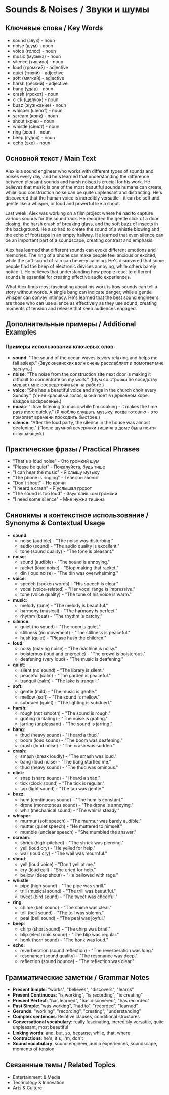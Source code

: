 # Sounds & Noises / Звуки и шумы

## Ключевые слова / Key Words
- sound (звук) - noun
- noise (шум) - noun
- voice (голос) - noun
- music (музыка) - noun
- silence (тишина) - noun
- loud (громкий) - adjective
- quiet (тихий) - adjective
- soft (мягкий) - adjective
- harsh (резкий) - adjective
- bang (удар) - noun
- crash (грохот) - noun
- click (щелчок) - noun
- buzz (жужжание) - noun
- whisper (шепот) - noun
- scream (крик) - noun
- shout (крик) - noun
- whistle (свист) - noun
- ring (звон) - noun
- beep (гудок) - noun
- echo (эхо) - noun

## Основной текст / Main Text

Alex is a sound engineer who works with different types of sounds and noises every day, and he's learned that understanding the difference between pleasant sounds and harsh noises is crucial for his work. He believes that music is one of the most beautiful sounds humans can create, while loud construction noise can be quite unpleasant and distracting. He's discovered that the human voice is incredibly versatile - it can be soft and gentle like a whisper, or loud and powerful like a shout.

Last week, Alex was working on a film project where he had to capture various sounds for the soundtrack. He recorded the gentle click of a door closing, the harsh crash of breaking glass, and the soft buzz of insects in the background. He also had to create the sound of a whistle blowing and the echo of footsteps in an empty hallway. He learned that even silence can be an important part of a soundscape, creating contrast and emphasis.

Alex has learned that different sounds can evoke different emotions and memories. The ring of a phone can make people feel anxious or excited, while the soft sound of rain can be very calming. He's discovered that some people find the beep of electronic devices annoying, while others barely notice it. He believes that understanding how people react to different sounds is essential for creating effective audio experiences.

What Alex finds most fascinating about his work is how sounds can tell a story without words. A single bang can indicate danger, while a gentle whisper can convey intimacy. He's learned that the best sound engineers are those who can use silence as effectively as they use sound, creating moments of tension and release that keep audiences engaged.

## Дополнительные примеры / Additional Examples

### Примеры использования ключевых слов:
- **sound**: "The sound of the ocean waves is very relaxing and helps me fall asleep." (Звук океанских волн очень расслабляет и помогает мне заснуть.)
- **noise**: "The noise from the construction site next door is making it difficult to concentrate on my work." (Шум со стройки по соседству мешает мне сосредоточиться на работе.)
- **voice**: "She has a beautiful voice and sings in the church choir every Sunday." (У нее красивый голос, и она поет в церковном хоре каждое воскресенье.)
- **music**: "I love listening to music while I'm cooking - it makes the time pass more quickly." (Я люблю слушать музыку, когда готовлю - это помогает времени проходить быстрее.)
- **silence**: "After the loud party, the silence in the house was almost deafening." (После шумной вечеринки тишина в доме была почти оглушающей.)

## Практические фразы / Practical Phrases

- "That's a loud noise" - Это громкий шум
- "Please be quiet" - Пожалуйста, будь тише
- "I can hear the music" - Я слышу музыку
- "The phone is ringing" - Телефон звонит
- "Don't shout" - Не кричи
- "I heard a crash" - Я услышал грохот
- "The sound is too loud" - Звук слишком громкий
- "I need some silence" - Мне нужна тишина

## Синонимы и контекстное использование / Synonyms & Contextual Usage

- **sound**: 
  - noise (audible) - "The noise was disturbing."
  - audio (sound) - "The audio quality is excellent."
  - tone (sound quality) - "The tone is pleasant."
- **noise**: 
  - sound (audible) - "The sound is annoying."
  - racket (loud noise) - "Stop making that racket."
  - din (loud noise) - "The din was overwhelming."
- **voice**: 
  - speech (spoken words) - "His speech is clear."
  - vocal (voice-related) - "Her vocal range is impressive."
  - tone (voice quality) - "The tone of his voice is warm."
- **music**: 
  - melody (tune) - "The melody is beautiful."
  - harmony (musical) - "The harmony is perfect."
  - rhythm (beat) - "The rhythm is catchy."
- **silence**: 
  - quiet (no sound) - "The room is quiet."
  - stillness (no movement) - "The stillness is peaceful."
  - hush (quiet) - "Please hush the children."
- **loud**: 
  - noisy (making noise) - "The machine is noisy."
  - boisterous (loud and energetic) - "The crowd is boisterous."
  - deafening (very loud) - "The music is deafening."
- **quiet**: 
  - silent (no sound) - "The library is silent."
  - peaceful (calm) - "The garden is peaceful."
  - tranquil (calm) - "The lake is tranquil."
- **soft**: 
  - gentle (mild) - "The music is gentle."
  - mellow (soft) - "The sound is mellow."
  - subdued (quiet) - "The lighting is subdued."
- **harsh**: 
  - rough (not smooth) - "The sound is rough."
  - grating (irritating) - "The noise is grating."
  - jarring (unpleasant) - "The sound is jarring."
- **bang**: 
  - thud (heavy sound) - "I heard a thud."
  - boom (loud sound) - "The boom was deafening."
  - crash (loud noise) - "The crash was sudden."
- **crash**: 
  - smash (break loudly) - "The smash was loud."
  - bang (loud noise) - "The bang startled me."
  - thud (heavy sound) - "The thud was ominous."
- **click**: 
  - snap (sharp sound) - "I heard a snap."
  - tick (clock sound) - "The tick is regular."
  - tap (light sound) - "The tap was gentle."
- **buzz**: 
  - hum (continuous sound) - "The hum is constant."
  - drone (monotonous sound) - "The drone is annoying."
  - whir (mechanical sound) - "The whir is steady."
- **whisper**: 
  - murmur (soft speech) - "The murmur was barely audible."
  - mutter (quiet speech) - "He muttered to himself."
  - mumble (unclear speech) - "She mumbled the answer."
- **scream**: 
  - shriek (high-pitched) - "The shriek was piercing."
  - yell (loud cry) - "He yelled for help."
  - wail (loud cry) - "The wail was mournful."
- **shout**: 
  - yell (loud voice) - "Don't yell at me."
  - cry (loud call) - "She cried for help."
  - bellow (deep shout) - "He bellowed with rage."
- **whistle**: 
  - pipe (high sound) - "The pipe was shrill."
  - trill (musical sound) - "The trill was beautiful."
  - tweet (bird sound) - "The tweet was cheerful."
- **ring**: 
  - chime (bell sound) - "The chime was clear."
  - toll (bell sound) - "The toll was solemn."
  - peal (bell sound) - "The peal was joyful."
- **beep**: 
  - chirp (short sound) - "The chirp was brief."
  - blip (electronic sound) - "The blip was regular."
  - honk (horn sound) - "The honk was loud."
- **echo**: 
  - reverberation (sound reflection) - "The reverberation was long."
  - resonance (sound quality) - "The resonance was deep."
  - reflection (sound bounce) - "The reflection was clear."

## Грамматические заметки / Grammar Notes

- **Present Simple**: "works", "believes", "discovers", "learns"
- **Present Continuous**: "is working", "is recording", "is creating"
- **Present Perfect**: "has learned", "has discovered", "has recorded"
- **Past Simple**: "was working", "had to", "recorded", "learned"
- **Gerunds**: "working", "recording", "creating", "understanding"
- **Complex sentences**: Relative clauses, conditional structures
- **Conversational vocabulary**: really fascinating, incredibly versatile, quite unpleasant, most beautiful
- **Linking words**: and, but, so, because, while, that, where
- **Contractions**: he's, it's, I'm, don't
- **Sound vocabulary**: sound engineer, audio experiences, soundscape, moments of tension

## Связанные темы / Related Topics

- Entertainment & Media
- Technology & Innovation
- Arts & Culture
